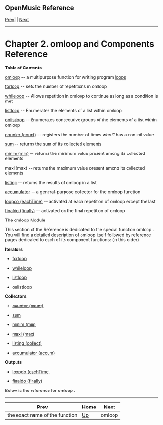 OpenMusic Reference  
---  
[Prev](r7001)| | [Next](omloop)  
  
* * *

# Chapter 2.  omloop  and Components Reference

 **Table of Contents**

[omloop](omloop) \-- a multipurpose function for writing program
[loops](glossary#LOOP)

[forloop](forloop) \-- sets the number of repetitions in  omloop 

[whileloop](whileloop) \-- Allows repetition in  omloop  to continue as
long as a condition is met

[listloop](listloop) \-- Enumerates the elements of a list within
 omloop 

[onlistloop](onlistloop) \-- Enumerates consecutive groups of the
elements of a list within  omloop 

[counter (count)](counter) \-- registers the number of times  _what?_ 
has a non-nil value

[sum](sum) \-- returns the sum of its collected elements

[minim (min)](minim) \-- returns the minimum value present among its
collected elements

[maxi (max)](maxi) \-- returns the maximum value present among its
collected elements

[listing](listing) \-- returns the results of  omloop  in a list

[accumulator](accumulator) \-- a general-purpose collector for the
 omloop  function

[loopdo (eachTime)](loopdo) \-- activated at each repetition of  omloop 
except the last

[finaldo (finally)](finaldo) \-- activated on the final repetition of
 omloop 

The  omloop  Module

This section of the Reference is dedicated to the special function  omloop .
You will find a detailed description of  omloop  itself followed by reference
pages dedicated to each of its component functions: (in this order)

 **Iterators**

  * [  forloop ](forloop)

  * [ whileloop ](whileloop)

  * [ listloop ](listloop)

  * [ onlistloop ](onlistloop)

**Collectors**

  * [  counter (count) ](counter)

  * [ sum ](sum)

  * [ minim (min) ](minim)

  * [ maxi (max) ](maxi)

  * [ listing (collect) ](listing)

  * [ accumulator (accum) ](accumulator)

 **Outputs**

  * [  loopdo (eachTime) ](loopdo)

  * [ finaldo (finally) ](finaldo)

Below is the reference for  omloop .

* * *

[Prev](r7001)| [Home](index)| [Next](omloop)  
---|---|---  
the exact name of the function| [Up](funcref)| omloop

